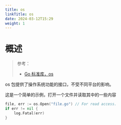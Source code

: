 ```yaml
---
title: os
linkTitle: os
date: 2024-03-12T15:29
weight: 1
---
```


# 概述

> 参考：
> 
> - [Go 标准库，os](https://pkg.go.dev/os)

os 包提供了操作系统功能的接口，不受不同平台的影响。

这是一个简单的示例，打开一个文件并读取其中的一些内容

```go
file, err := os.Open("file.go") // For read access.
if err != nil {
	log.Fatal(err)
}
```
